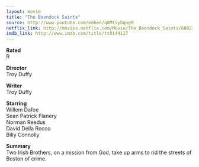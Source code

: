 ```yaml
---
layout: movie
title: "The Boondock Saints"
source: http://www.youtube.com/embed/q8Mt5yDqngM
netflix_link: http://movies.netflix.com/Movie/The_Boondock_Saints/60023094
imdb_link: http://www.imdb.com/title/tt0144117
---
```


__Rated__<br /><span class="rated ts">R</span>

__Director__<br />Troy Duffy

__Writer__<br />Troy Duffy

__Starring__<br />Willem Dafoe<br />Sean Patrick Flanery<br />Norman Reedus<br />David Della Rocco<br />Billy Connolly

__Summary__<br />Two Irish Brothers, on a mission from God, take up arms to rid the streets of Boston of crime.